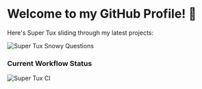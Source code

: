 # Welcome to my GitHub Profile! 🐧

Here's Super Tux sliding through my latest projects:

![Super Tux Snowy Questions](https://raw.githubusercontent.com/jp864/media/main/super-tux-snowy-questions.gif)

### Current Workflow Status

![Super Tux CI](https://github.com/jp864/your-repo-name/actions/workflows/supertux.yml/badge.svg)

